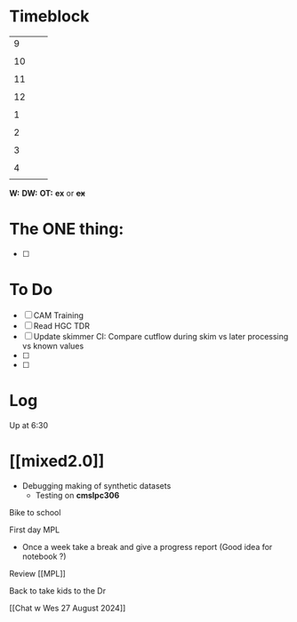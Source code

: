 # Timeblock

|     |     |     |
| --- | --- | --- |
| 9   |     |     |
|     |     |     |
| 10  |     |     |
|     |     |     |
| 11  |     |     |
|     |     |     |
| 12  |     |     |
|     |     |     |
| 1   |     |     |
|     |     |     |
| 2   |     |     |
|     |     |     |
| 3   |     |     |
|     |     |     |
| 4   |     |     |
|     |     |     |

**W:**
**DW:**
**OT:**
**ex** or **~~ex~~**

# The ONE thing: 
- [ ] 


# To Do
- [ ] CAM Training
- [ ] Read HGC TDR
- [ ] Update skimmer CI: Compare cutflow during skim vs later processing vs known values
- [ ] 
- [ ] 



# Log

Up at 6:30 

# [[mixed2.0]]
- Debugging making of synthetic datasets
	- Testing on **cmslpc306**


Bike to school

First day MPL
- Once a week take a break and give a progress report (Good idea for notebook ?)

Review [[MPL]]

Back to take kids to the Dr

[[Chat w Wes 27 August 2024]]
